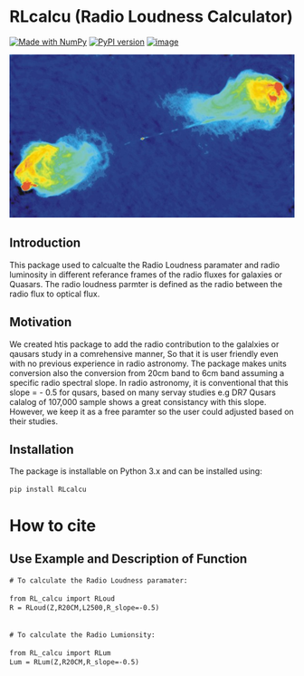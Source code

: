 # RLcalcu  (Radio Loudness Calculator)
[![Made with NumPy](https://img.shields.io/badge/Made%20with-NumPy-blue.svg)](https://numpy.org/)
[![PyPI version](https://badge.fury.io/py/bhml.svg)](https://pypi.org/project/bhml/)
[![image](https://img.shields.io/badge/License-MIT-yellow.svg)](https://opensource.org/licenses/MIT)

![image alt](https://github.com/fatma2585/RLcalc/blob/main/CygA-Color_lo.jpg)


## Introduction

This package used to calcualte the Radio Loudness paramater and radio luminosity in different referance frames of the radio fluxes for galaxies or Quasars. The radio loudness parmter is defined as the radio between the radio flux to optical flux.


## Motivation
We created htis package to add the radio contribution to the galalxies or qausars study in a comrehensive manner, So that it is user friendly even with no previous experience in radio astronomy. The package makes units conversion also the conversion from 20cm band to 6cm band assuming a specific radio spectral slope. In radio astronomy, it is conventional that this slope = - 0.5 for qusars, based on many servay studies e.g DR7 Qusars calalog of 107,000 sample shows a great consistancy with this slope.
However, we keep it as a free paramter so the user could adjusted based on their studies.




## Installation

The package is installable on Python 3.x and can be installed using:

```pip install RLcalcu```

# How to cite



## Use Example and Description of Function


```
# To calculate the Radio Loudness paramater:

from RL_calcu import RLoud
R = RLoud(Z,R20CM,L2500,R_slope=-0.5)


# To calculate the Radio Lumionsity:

from RL_calcu import RLum
Lum = RLum(Z,R20CM,R_slope=-0.5)

```
